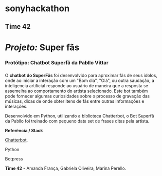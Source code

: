 # sonyhackathon
## Time 42
# *Projeto:* Super fãs

### Protótipo: Chatbot Superfã da Pabllo Vittar <h3>


O **chatbot do SuperFãs** foi desenvolvido para aproximar fãs de seus ídolos, onde ao iniciar a interação com um "Bom dia", "Olá", ou outra saudação, a inteligencia artificial responde ao usuário de maneira que a resposta se assemelha ao comportamento do artista selecionado. Este bot também pode fornecer algumas curiosidades sobre o processo de gravação das músicas, dicas de onde obter itens de fãs entre outras informações e interações.


Desenvolvido em Python, utilizando a biblioteca Chatterbot, o Bot Superfã da Pabllo foi treinado com pequeno data set de frases ditas pela artista.


**Referência / Stack**

[Chatterbot](https://chatterbot.readthedocs.io/en/stable/index.html).

Python

Botpress

**Time 42** - 
Amanda França,
Gabriela Oliveira,
Marina Perello.
